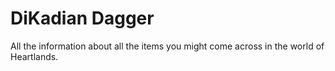 # DiKadian Dagger


All the information about all the items you might come across in the world of Heartlands.

